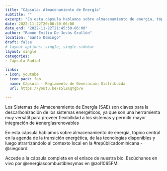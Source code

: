 ```yaml
---
title: "Cápsula: Almacenamiento de Energía"
subtitle: ""
excerpt: "En esta cápsula hablamos sobre almacenamiento de energía, tópico central en la agenda de la transición energética, de las tecnologías disponibles y luego atrarrizándolo al contexto local en la República Dominicana - @siegobrd"
date: 2022-11-22T20:00:59-06:00
date_end: "2022-11-22T21:45:59-06:00"
author: "Ramón Emilio De Jesús Grullón"
location: "Santo Domingo"
draft: false
# layout options: single, single-sidebar
layout: single
categories:
- Cápsula Radial

links:
- icon: youtube
  icon_pack: fab
  name: Cápsula - Reglamento de Generación Distribuida
  url: https://youtu.be/s5lZKqYgb7w

---
```


Los Sistemas de Almacenamiento de Energía (SAE) son claves para la descarbonización de los sistemas energéticos, ya que son una herramienta muy versátil para proveer flexibilidad a los sistemas y permitir mayor integración de #energíasrenovables

En esta cápsula hablamos sobre almacenamiento de energía, tópico central en la agenda de la transición energética, de las tecnologías disponibles y luego atrarrizándolo al contexto local en la #repúblicadominicana - @siegobrd

Accede a la cápsula completa en el enlace de nuestra bio. Escúchanos en vivo por @energiascombustiblesymas en @zol1065FM.